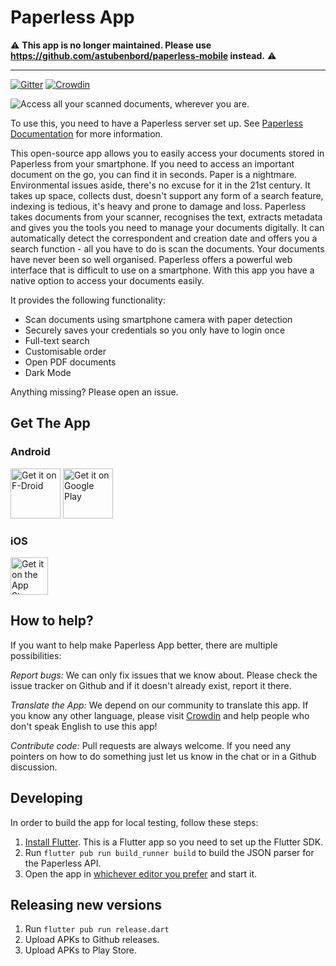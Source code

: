 # Paperless App

⚠️ **This app is no longer maintained. Please use https://github.com/astubenbord/paperless-mobile instead.** ⚠️

---


[![Gitter](https://badges.gitter.im/paperless_app/community.svg)](https://gitter.im/paperless_app/community?utm_source=badge&utm_medium=badge&utm_campaign=pr-badge)
[![Crowdin](https://badges.crowdin.net/paperless-app/localized.svg)](https://crowdin.com/project/paperless-app)

![Access all your scanned documents, wherever you are.](fastlane/metadata/android/en-US/images/featureGraphic.png)

To use this, you need to have a Paperless server set up. See [Paperless Documentation](https://paperless-ng.readthedocs.io/en/latest/index.html#why-this-exists) for more information.

This open-source app allows you to easily access your documents stored in Paperless from your smartphone. If you need to access an important document on the go, you can find it in seconds.
Paper is a nightmare. Environmental issues aside, there's no excuse for it in the 21st century. It takes up space, collects dust, doesn't support any form of a search feature, indexing is tedious, it's heavy and prone to damage and loss.
Paperless takes documents from your scanner, recognises the text, extracts metadata and gives you the tools you need to manage your documents digitally. It can automatically detect the correspondent and creation date and offers you a search function - all you have to do is scan the documents. Your documents have never been so well organised.
Paperless offers a powerful web interface that is difficult to use on a smartphone. With this app you have a native option to access your documents easily.

It provides the following functionality:

-    Scan documents using smartphone camera with paper detection
-	Securely saves your credentials so you only have to login once
-	Full-text search
-	Customisable order
-	Open PDF documents
-	Dark Mode

Anything missing? Please open an issue.

## Get The App

### Android

[<img src="assets/get-it-on-fdroid.png"
     alt="Get it on F-Droid"
     height="80px">](https://f-droid.org/packages/eu.bauerj.paperless_app/)
[<img src="assets/google-play-badge.png"
     alt="Get it on Google Play"
     height="80px">](https://play.google.com/store/apps/details?id=eu.bauerj.paperless_app)

### iOS

[<img src="assets/app-store-badge.png"
     alt="Get it on the App Store"
     height="60px">](https://apps.apple.com/us/app/no-paper-app/id1614233414)


## How to help?

If you want to help make Paperless App better, there are multiple possibilities:

*Report bugs:* We can only fix issues that we know about. Please check the issue tracker on Github and if it doesn't already exist, report it there.

*Translate the App:* We depend on our community to translate this app. If you know any other language, please visit [Crowdin](https://crowdin.com/project/paperless-app) and help people who don't speak English to use this app!

*Contribute code:* Pull requests are always welcome. If you need any pointers on how to do something just let us know in the chat or in a Github discussion.

## Developing

In order to build the app for local testing, follow these steps:

1. [Install Flutter](https://flutter.dev/docs/get-started/install). This is a Flutter app so you need to set up the Flutter SDK.
2. Run `flutter pub run build_runner build` to build the JSON parser for the Paperless API.
3. Open the app in [whichever editor you prefer](https://flutter.dev/docs/get-started/editor) and start it.

## Releasing new versions
1. Run `flutter pub run release.dart`
2. Upload APKs to Github releases.
3. Upload APKs to Play Store.
